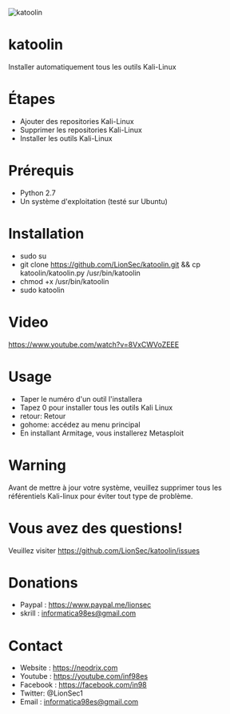 ![katoolin](https://cloud.githubusercontent.com/assets/8742190/9415562/83397aae-4840-11e5-8f72-28dfffcc70a9.png)
# katoolin
Installer automatiquement tous les outils Kali-Linux

# Étapes
- Ajouter des repositories Kali-Linux
- Supprimer les repositories Kali-Linux
- Installer les outils Kali-Linux

# Prérequis
- Python 2.7
- Un système d'exploitation (testé sur Ubuntu)

# Installation
- sudo su
- git clone https://github.com/LionSec/katoolin.git && cp katoolin/katoolin.py /usr/bin/katoolin
- chmod +x /usr/bin/katoolin
- sudo katoolin 

# Video
https://www.youtube.com/watch?v=8VxCWVoZEEE

# Usage
- Taper le numéro d'un outil l'installera
- Tapez 0 pour installer tous les outils Kali Linux
- retour: Retour
- gohome: accédez au menu principal
- En installant Armitage, vous installerez Metasploit

# Warning
Avant de mettre à jour votre système, veuillez supprimer tous les référentiels Kali-linux pour éviter tout type de problème.

# Vous avez des questions!

Veuillez visiter https://github.com/LionSec/katoolin/issues

# Donations
- Paypal : https://www.paypal.me/lionsec
- skrill : informatica98es@gmail.com


# Contact
- Website : https://neodrix.com
- Youtube : https://youtube.com/inf98es
- Facebook : https://facebook.com/in98
- Twitter: @LionSec1
- Email : informatica98es@gmail.com
